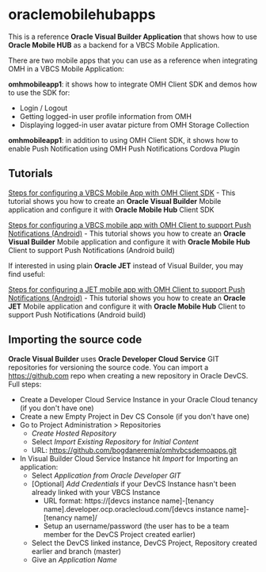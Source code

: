 # oraclemobilehubapps

This is a reference **Oracle Visual Builder Application** that shows how to use **Oracle Mobile HUB** as a backend for a VBCS Mobile Application.

There are two mobile apps that you can use as a reference when integrating OMH in a VBCS Mobile Application:

**omhmobileapp1**: it shows how to integrate OMH Client SDK and demos how to use the SDK for:

- Login / Logout
- Getting logged-in user profile information from OMH
- Displaying logged-in user avatar picture from OMH Storage Collection

**omhmobileapp1**: in addition to using OMH Client SDK, it shows how to enable Push Notification using OMH Push Notifications Cordova Plugin



## Tutorials

[Steps for configuring a VBCS Mobile App with OMH Client SDK][vbcs_omh_sdk] - This tutorial shows you how to create an **Oracle Visual Builder** Mobile application and configure it with **Oracle Mobile Hub** Client SDK

[Steps for configuring a VBCS mobile app with OMH Client to support Push Notifications (Android)][vbcs_omh_push_notifications] - This tutorial shows you how to create an **Oracle Visual Builder** Mobile application and configure it with **Oracle Mobile Hub** Client to support Push Notifications (Android build)



If interested in using plain **Oracle JET** instead of Visual Builder, you may find useful:

[Steps for configuring a JET mobile app with OMH Client to support Push Notifications (Android)][jet_omh_push_notifications] - This tutorial shows you how to create an **Oracle JET** Mobile application and configure it with **Oracle Mobile Hub** Client to support Push Notifications (Android build)



## Importing the source code

**Oracle Visual Builder** uses **Oracle Developer Cloud Service** GIT repositories for versioning the source code. You can import a https://github.com repo when creating a new repository in Oracle DevCS.  Full steps:

- Create a Developer Cloud Service Instance in your Oracle Cloud tenancy (if you don't have one)
- Create a new Empty Project in Dev CS Console (if you don't have one)
- Go to Project Administration > Repositories
  - *Create Hosted Repository*
  - Select *Import Existing Repository* for *Initial Content*
  - URL: https://github.com/bogdaneremia/omhvbcsdemoapps.git
- In Visual Builder Cloud Service Instance hit *Import* for Importing an application:
  - Select *Application from Oracle Developer GIT*
  - [Optional] *Add Credentials* if your DevCS Instance hasn't been already linked with your VBCS Instance
    - URL format: https://[devcs instance name]-[tenancy name].developer.ocp.oraclecloud.com/[devcs instance name]-[tenancy name]/
    - Setup an username/password (the user has to be a team member for the DevCS Project created earlier)
  -  Select the DevCS linked instance, DevCS Project, Repository created earlier and branch (master)
  - Give an *Application Name*
  
[vbcs_omh_sdk]: /mddocs/vbcs_omh_sdk.md
[vbcs_omh_push_notifications]: /mddocs/vbcs_omh_push_notifications.md
[jet_omh_push_notifications]: /mddocs/jet_omh_push_notifications.md